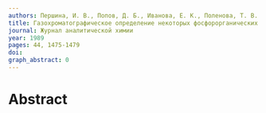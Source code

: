 ```yaml
---
authors: Першина, И. В., Попов, Д. Б., Иванова, Е. К., Поленова, Т. В.
title: Газохроматографическое определение некоторых фосфорорганических пестицидов в водных средах в присутствии фульвокислот
journal: Журнал аналитической химии
year: 1989
pages: 44, 1475-1479
doi: 
graph_abstract: 0
---
```


# Abstract 

 